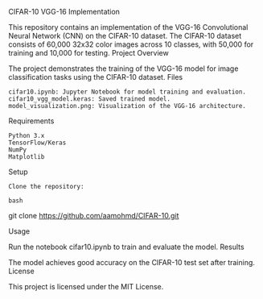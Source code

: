 CIFAR-10 VGG-16 Implementation

This repository contains an implementation of the VGG-16 Convolutional Neural Network (CNN) on the CIFAR-10 dataset. The CIFAR-10 dataset consists of 60,000 32x32 color images across 10 classes, with 50,000 for training and 10,000 for testing.
Project Overview

The project demonstrates the training of the VGG-16 model for image classification tasks using the CIFAR-10 dataset.
Files

    cifar10.ipynb: Jupyter Notebook for model training and evaluation.
    cifar10_vgg_model.keras: Saved trained model.
    model_visualization.png: Visualization of the VGG-16 architecture.

Requirements

    Python 3.x
    TensorFlow/Keras
    NumPy
    Matplotlib

Setup

    Clone the repository:

    bash

git clone https://github.com/aamohmd/CIFAR-10.git

Usage

Run the notebook cifar10.ipynb to train and evaluate the model.
Results

The model achieves good accuracy on the CIFAR-10 test set after training.
License

This project is licensed under the MIT License.
